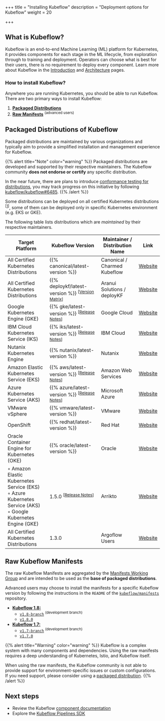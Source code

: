 +++
title = "Installing Kubeflow"
description = "Deployment options for Kubeflow"
weight = 20

+++

## What is Kubeflow?

Kubeflow is an end-to-end Machine Learning (ML) platform for Kubernetes, it provides components for each stage in the ML lifecycle, from exploration through to training and deployment.
Operators can choose what is best for their users, there is no requirement to deploy every component.
Learn more about Kubeflow in the [Introduction](/docs/started/introduction/) and
[Architecture](/docs/started/architecture/) pages.

### How to install Kubeflow?

Anywhere you are running Kubernetes, you should be able to run Kubeflow.
There are two primary ways to install Kubeflow:

1. [**Packaged Distributions**](#packaged-distributions-of-kubeflow)
1. [**Raw Manifests**](#raw-kubeflow-manifests) <sup>(advanced users)</sup>

<a id="packaged-distributions"></a>
<a id="install-a-packaged-kubeflow-distribution"></a>

## Packaged Distributions of Kubeflow

Packaged distributions are maintained by various organizations and typically aim to provide
a simplified installation and management experience for Kubeflow.

{{% alert title="Note" color="warning" %}}
Packaged distributions are developed and supported by their respective maintainers.
The Kubeflow community <strong>does not endorse or certify</strong> any specific distribution.

In the near future, there are plans to introduce <a href="https://github.com/kubeflow/community/blob/master/proposals/kubeflow-conformance-program-proposal.md">conformance testing for distributions</a>, you may track progress on this initiative by following <a href="https://github.com/kubeflow/kubeflow/issues/6485">kubeflow/kubeflow#6485</a>.
{{% /alert %}}

Some distributions can be deployed on all certified Kubernetes
distributions <sup>[<a href="https://kubernetes.io/partners/#conformance">1</a>]</sup>, some of them
can be deployed only in specific Kubernetes environment (e.g. EKS or GKE).

The following table lists distributions which are <em>maintained</em> by their respective maintainers.

<div class="table-responsive distributions-table-active">
  <table class="table table-bordered">
    <thead>
      <tr>
        <th>Target Platform</th>
        <th>Kubeflow Version</th>
        <th>Maintainer / Distribution Name</th>
        <th>Link</th>
      </tr>
    </thead>
    <tbody>
      <tr>
        <td>
          All Certified Kubernetes Distributions
        </td>
        <td>
          {{% canonical/latest-version %}}
        </td>
        <td>
          Canonical / Charmed Kubeflow
        </td>
        <td>
          <a href="https://charmed-kubeflow.io/">Website</a>
        </td>
      </tr>
      <tr>
        <td>
          All Certified Kubernetes Distributions
        </td>
        <td>
          {{% deploykf/latest-version %}} <sup>[<a href="https://www.deploykf.org/releases/version-matrix/#kubeflow-tools">Version Matrix</a>]</sup>
        </td>
        <td>
          Aranui Solutions / deployKF
        </td>
        <td>
          <a href="https://www.deploykf.org/">Website</a>
        </td>
      </tr>
      <tr>
        <td>
          Google Kubernetes Engine (GKE)
        </td>
        <td>
          {{% gke/latest-version %}} <sup>[<a href="https://googlecloudplatform.github.io/kubeflow-gke-docs/docs/changelog/">Release Notes</a>]</sup>
        </td>
        <td>
          Google Cloud
        </td>
        <td>
          <a href="https://googlecloudplatform.github.io/kubeflow-gke-docs">Website</a>
        </td>
      </tr>
      <tr>
        <td>
          IBM Cloud Kubernetes Service (IKS)
        </td>
        <td>
          {{% iks/latest-version %}} <sup>[<a href="https://github.com/IBM/manifests/releases/tag/v{{% iks/latest-version %}}">Release Notes</a>]</sup>
        </td>
        <td>
          IBM Cloud
        </td>
        <td>
          <a href="https://ibm.github.io/manifests/">Website</a>
        </td>
      </tr>
      <tr>
        <td>
          Nutanix Kubernetes Engine
        </td>
        <td>
          {{% nutanix/latest-version %}}
        </td>
        <td>
          Nutanix
        </td>
        <td>
          <a href="https://nutanix.github.io/kubeflow-manifests">Website</a>
        </td>
      </tr>
      <tr>
        <td>
          Amazon Elastic Kubernetes Service (EKS)
        </td>
        <td>
          {{% aws/latest-version %}} <sup>[<a href="https://github.com/awslabs/kubeflow-manifests/releases">Release Notes</a>]</sup>
        </td>
        <td>
          Amazon Web Services
        </td>
        <td>
          <a href="https://awslabs.github.io/kubeflow-manifests">Website</a>
        </td>
      </tr>
      <tr>
        <td>
          Azure Kubernetes Service (AKS)
        </td>
        <td>
          {{% azure/latest-version %}} <sup>[<a href="https://github.com/Azure/kubeflow-aks/releases/tag/v{{% azure/latest-version %}}">Release Notes</a>]</sup>
        </td>
        <td>
          Microsoft Azure
        </td>
        <td>
          <a href="https://azure.github.io/kubeflow-aks/main">Website</a>
        </td>
      </tr>
      <tr>
        <td>
          VMware vSphere
        </td>
        <td>
          {{% vmware/latest-version %}}
        </td>
        <td>
          VMware
        </td>
        <td>
          <a href="https://vmware.github.io/vSphere-machine-learning-extension/">Website</a>
        </td>
      </tr>
      <tr>
        <td>
          OpenShift
        </td>
        <td>
          {{% redhat/latest-version %}}
        </td>
        <td>
          Red Hat
        </td>
        <td>
          <a href="https://github.com/opendatahub-io/manifests">Website</a>
        </td>
      </tr>
      <tr>
        <td>
          Oracle Container Engine for Kubernetes (OKE)
        </td>
        <td>
          {{% oracle/latest-version %}}
        </td>
        <td>
          Oracle
        </td>
        <td>
          <a href="https://github.com/oracle-devrel/kubeflow-oke">Website</a>
        </td>
      </tr>
      <tr>
        <td>
          ◦ Amazon Elastic Kubernetes Service (EKS)
          <br>
          ◦ Azure Kubernetes Service (AKS)
          <br>
          ◦ Google Kubernetes Engine (GKE)
        </td>
        <td>
          1.5.0 <sup>[<a href="https://docs.arrikto.com/Changelog.html">Release Notes</a>]</sup>
        </td>
        <td>
          Arrikto
        </td>
        <td>
          <a href="https://www.arrikto.com/enterprise-kubeflow/">Website</a>
        </td>
      </tr>
      <tr>
        <td>
          All Certified Kubernetes Distributions
        </td>
        <td>
          1.3.0
        </td>
        <td>
          Argoflow Users
        </td>
        <td>
          <a href="https://github.com/argoflow">Website</a>
        </td>
      </tr>
    </tbody>
  </table>
</div>

## Raw Kubeflow Manifests

The raw Kubeflow Manifests are aggregated by the [Manifests Working Group](https://github.com/kubeflow/community/tree/master/wg-manifests)
and are intended to be used as the **base of packaged distributions**.

Advanced users may choose to install the manifests for a specific Kubeflow version by following the
instructions in the `README` of the [`kubeflow/manifests`](https://github.com/kubeflow/manifests) repository.

- [**Kubeflow 1.8:**](/docs/releases/kubeflow-1.8/)
  - [`v1.8-branch`](https://github.com/kubeflow/manifests/tree/v1.8-branch#installation) <sup>(development branch)</sup>
  - [`v1.8.0`](https://github.com/kubeflow/manifests/tree/v1.8.0#installation)
- [**Kubeflow 1.7:**](/docs/releases/kubeflow-1.7/)
  - [`v1.7-branch`](https://github.com/kubeflow/manifests/tree/v1.7-branch#installation) <sup>(development branch)</sup>
  - [`v1.7.0`](https://github.com/kubeflow/manifests/tree/v1.7.0#installation)

{{% alert title="Warning" color="warning" %}}
Kubeflow is a complex system with many components and dependencies.
Using the raw manifests requires a deep understanding of Kubernetes, Istio, and Kubeflow itself.

When using the raw manifests, the Kubeflow community is not able to provide support for environment-specific issues or custom configurations.
If you need support, please consider using a [packaged distribution](#packaged-distributions-of-kubeflow).
{{% /alert %}}

<a id="next-steps"></a>

## Next steps

- Review the Kubeflow <a href="/docs/components/">component documentation</a>
- Explore the <a href="/docs/components/pipelines/sdk/">Kubeflow Pipelines SDK</a>
